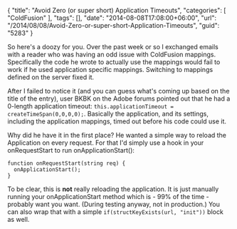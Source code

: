 {
	"title": "Avoid Zero (or super short) Application Timeouts",
	"categories": [
		"ColdFusion"
	],
	"tags": [],
	"date": "2014-08-08T17:08:00+06:00",
	"url": "/2014/08/08/Avoid-Zero-or-super-short-Application-Timeouts",
	"guid": "5283"
}

<p>
So here's a doozy for you. Over the past week or so I exchanged emails with a reader who was having an odd issue with ColdFusion mappings. Specifically the code he wrote to actually use the mappings would fail to work if he used application specific mappings. Switching to mappings defined on the server fixed it.
</p>
<!--more-->
<p>
After I failed to notice it (and you can guess what's coming up based on the title of the entry), user BKBK on the Adobe forums pointed out that he had a 0-length application timeout: <code>this.applicationTimeout = createTimeSpan(0,0,0,0);</code>. Basically the application, and its settings, including the application mappings, timed out before his code could use it. 
</p>

<p>
Why did he have it in the first place? He wanted a simple way to reload the Application on every request. For that I'd simply use a hook in your onRequestStart to run onApplicationStart():
</p>

<pre><code class="language-javascript">function onRequestStart(string req) {
  onApplicationStart();
}</code></pre>

<p>
To be clear, this is <b>not</b> really reloading the application. It is just manually running your onApplicationStart method which is - 99% of the time - probably want you want. (During testing anyway, not in production.) You can also wrap that with a simple <code>if(structKeyExists(url, "init"))</code> block as well.
</p>